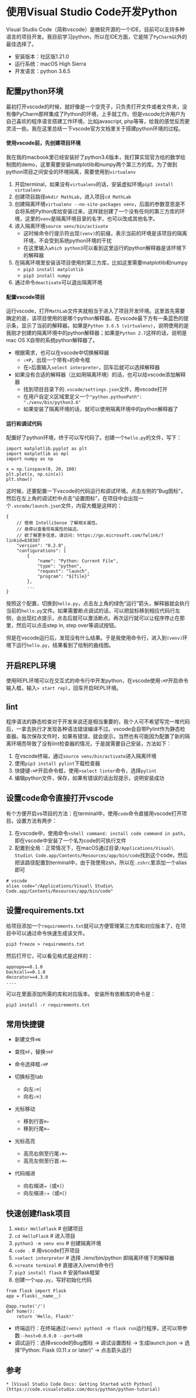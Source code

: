
# 使用Visual Studio Code开发Python

Visual Studio Code（简称vscode）是微软开源的一个IDE，目前可以支持多种语言的项目开发。我目前学习python，所以在IDE方面，它是除了`PyCharm`以外的最佳选择了。

* 安装版本：社区版1.21.0
* 运行系统：macOS High Sierra
* 开发语言：python 3.6.5


## 配置python环境

最初打开vscode的时候，就好像是一个空壳子，只负责打开文件或者文件夹，没有像PyCharm那样集成了Python的环境，上手就工作。但是vscode允许用户为自己喜欢的程序语言搭建工作环境，比如javascript, php等等，给我的感觉反而更灵活一些。我在这里总结一下vscode官方文档里关于搭建python环境的过程。


#### 使用vscode前，先创建项目环境

我在我的macbook里已经安装好了python3.6版本，我打算实现官方给的数学绘制图的demo，这里需要安装matplotlib和numpy两个第三方的库。为了做到python项目之间安全的环境隔离，需要使用到`virtualenv`

1. 开启terminal，如果没有`virtualenv`的话，安装虚拟环境`pip3 install virtualenv`
2. 创建项目路径`mkdir MathLab`，进入项目`cd MathLab`
3. 创建隔离环境`virtualenv --no-site-packages venv`，后面的参数意思是不会将系统Python库给安装过来，这样就创建了一个没有任何的第三方库的环境，这里的`venv`是隔离环境目录的名字，也可以改成其他名字。
4. 进入隔离环境`source venv/bin/activate`
	* 这时候命令行提示符出现`(venv)`的前缀，表示当前的环境是该项目的隔离环境，不会受到系统python环境的干扰
	* 在这里输入`which python3`可以看到这里运行的python解释器是该环境下的解释器
5. 在隔离环境里安装该项目使用的第三方库，比如这里需要matplotlib和numpy
	* `pip3 install matplotlib`
	* `pip3 install numpy`
6. 通过命令`deactivate`可以退出隔离环境


#### 配置vscode项目

运行vscode，打开`MathLab`文件夹就相当于进入了项目开发环境。这里首先需要确定的是，该项目使用的是哪个python解释器。在vscode最下方有一条蓝色的提示条，显示了当前的解释器。如果是`Python 3.6.5 (virtualenv)`，说明使用的是我刚才创建的隔离环境中的python解释器；如果是`Python 2.7`这样的话，说明是mac OS X自带的系统python解释器了。

* 根据需求，也可以在vscode中切换解释器
	* `⇧⌘P`，出现一个带有`>`的命令框
	* 在`>`后面输入`select interpreter`，回车后就可以选择解释器
* 如果没有合适的解释器（比如用隔离环境）的话，也可以给vscode添加解释器
	* 找到项目目录下的`.vscode/settings.json`文件，用vscode打开
	* 在用户自定义区域里定义一个`"python.pythonPath": "./venv/bin/python3.6"`
	* 如果安装了隔离环境的话，就可以使用隔离环境中的python解释器了


#### 运行和调试代码

配置好了python环境，终于可以写代码了。创建一个`hello.py`的文件，写下：

```
import matplotlib.pyplot as plt
import matplotlib as mpl
import numpy as np 

x = np.linspace(0, 20, 100)
plt.plot(x, np.sin(x))
plt.show()
```

这时候，还要配置一下vscode的代码运行和调试环境。点击左侧的“Bug图标”，然后在左上角的调试栏中点击“设置图标”，在项目中会出现一个`.vscode/launch.json`文件，内容大概是这样的：

```
{
    // 使用 IntelliSense 了解相关属性。 
    // 悬停以查看现有属性的描述。
    // 欲了解更多信息，请访问: https://go.microsoft.com/fwlink/?linkid=830387
    "version": "0.2.0",
    "configurations": [
        {
            "name": "Python: Current File",
            "type": "python",
            "request": "launch",
            "program": "${file}"
        },
        ...
}
```

按照这个配置，切换到`hello.py`，点击左上角的绿色“运行”箭头，解释器就会执行当前的`hello.py`文件。如果需要断点调试的话，可以把鼠标移到相应代码行左侧，会出现红点提示，点击后就可以激活断点。再次运行就可以让程序停止在那里，然后可以点击step in, step over等调试按钮。

但是在vscode运行后，发现没有什么结果。于是我使用命令行，进入到`(venv)`环境下运行`hello.py`，结果看到了绘制的曲线图。


## 开启REPL环境

使用REPL环境可以在交互式的命令行中开发python，在vscode使用`⇧⌘P`开启命令输入框，输入`> start repl`，回车开启REPL环境。


## lint

程序语法的静态检查对于开发来说还是相当重要的，我个人可不希望写完一堆代码后，一拿去执行才发现各种语法错误编译不过。vscode会自带Pylint作为静态检查器。每次保存文件时，如果有错误，就会提示。当然也有可能因为配置了新的隔离环境而导致了没有lint检查器的情况，于是就需要自己安装，方法如下：

1. 在vscode终端，通过`source venv/bin/activate`进入隔离环境
2. 使用`pip3 install pylint`下载检查器
3. 快捷键`⇧⌘P`开启命令框，使用`>select linter`命令，选择`pylint`
4. 编辑python文件，保存，如果有错误的话出现提示，说明安装成功


## 设置code命令直接打开vscode

有个方便开启vs项目的方法：在terminal中，使用`code`命令直接用vscode打开项目。设置方法有两步：

1. 在vscode中，使用命令`>shell command: install code command in path`，即在vscode中安装了一个名为code的可执行文件
2. 配置到全局：正常情况下，在macOS通过目录`/Applications/Visual\ Studio\ Code.app/Contents/Resources/app/bin/code`找到这个code，然后把该路径配置到terminal中，由于我使用zsh，所以在`.zshrc`里添加一个alias即可

```
# vscode
alias code="/Applications/Visual\ Studio\ Code.app/Contents/Resources/app/bin/code"
```


## 设置requirements.txt

给项目添加一个`requirements.txt`就可以方便管理第三方库和对应版本了，在项目中可以通过命令快速生成该文件。

`pip3 freeze > requirements.txt`

然后打开它，可以看见格式是这样的：

```
appnope==0.1.0
backcall==0.1.0
decorator==4.3.0
....
```

可以在里面添加所需的库和对应版本。
安装所有依赖库的命令是：

```
pip3 install -r requirements.txt
```

## 常用快捷键

* 新建文件`⌘N`
* 查找`⌘F`，替换`⌥⌘F`
* 命令选择框`⇧⌘P`
* 切换标签tab
	* 向左`⇧⌘[`
	* 向右`⇧⌘]`

* 光标移动
	* 移到行首`⌘←`
	* 移到行尾`⌘→`
* 光标高亮
	* 高亮右侧至行尾`⇧⌘→`
	* 高亮左侧至行首`⇧⌘←`
* 代码缩进
	* 向右缩进`⇥`（或`⌘]`）
	* 向左缩进`⇧⇥`（或`⌘[`）


## 快速创建flask项目

1. `mkdir HelloFlask` # 创建项目
2. `cd HelloFlask` # 进入项目
3. `python3 -m venv env` # 创建隔离环境
4. `code .` # 用vscode打开项目
5. `>select interpreter` # 选择 ./env/bin/python 即隔离环境下的解释器
6. `>create terminal` # 直接进入(venv)命令行
7. `pip3 install flask` # 安装flask框架
8. 创建一个`app.py`，写好初始化代码

```
from flask import Flask
app = Flask(__name__)

@app.route('/')
def home():
    return 'Hello, Flask!'
```

* 终端运行：在终端通过`(venv) python3 -m flask run`运行程序，还可以带参数`--host=0.0.0.0 --port=80`
* 调试运行：选择vscode的Bug图标 -> 调试设置图标 -> 生成launch.json -> 选择"Python: Flask (0.11.x or later)" -> 点击箭头运行


## 参考

	* [Visual Studio Code Docs: Getting Started with Python](https://code.visualstudio.com/docs/python/python-tutorial)
